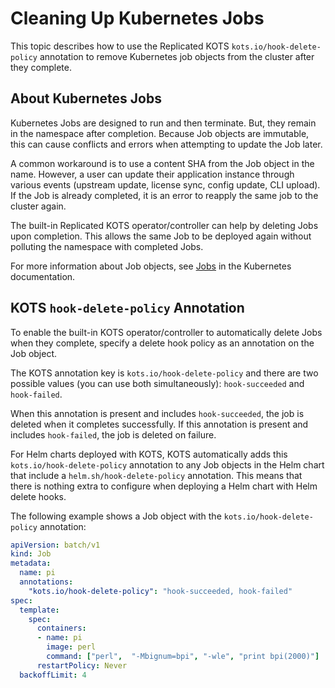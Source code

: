 # Cleaning Up Kubernetes Jobs

This topic describes how to use the Replicated KOTS `kots.io/hook-delete-policy` annotation to remove Kubernetes job objects from the cluster after they complete.

## About Kubernetes Jobs

Kubernetes Jobs are designed to run and then terminate. But, they remain in the namespace after completion. Because Job objects are immutable, this can cause conflicts and errors when attempting to update the Job later.

A common workaround is to use a content SHA from the Job object in the name. However, a user can update their application instance through various events (upstream update, license sync, config update, CLI upload). If the Job is already completed, it is an error to reapply the same job to the cluster again.

The built-in Replicated KOTS operator/controller can help by deleting Jobs upon completion.
This allows the same Job to be deployed again without polluting the namespace with completed Jobs.

For more information about Job objects, see [Jobs](https://kubernetes.io/docs/concepts/workloads/controllers/jobs-run-to-completion/) in the Kubernetes documentation.

## KOTS `hook-delete-policy` Annotation

To enable the built-in KOTS operator/controller to automatically delete Jobs when they complete, specify a delete hook policy as an annotation on the Job object.

The KOTS annotation key is `kots.io/hook-delete-policy` and there are two possible values (you can use both simultaneously): `hook-succeeded` and `hook-failed`.

When this annotation is present and includes `hook-succeeded`, the job is deleted when it completes successfully.
If this annotation is present and includes `hook-failed`, the job is deleted on failure.

For Helm charts deployed with KOTS, KOTS automatically adds this `kots.io/hook-delete-policy` annotation to any Job objects in the Helm chart that include a `helm.sh/hook-delete-policy` annotation. This means that there is nothing extra to configure when deploying a Helm chart with Helm delete hooks.

The following example shows a Job object with the `kots.io/hook-delete-policy` annotation:

```yaml
apiVersion: batch/v1
kind: Job
metadata:
  name: pi
  annotations:
    "kots.io/hook-delete-policy": "hook-succeeded, hook-failed"
spec:
  template:
    spec:
      containers:
      - name: pi
        image: perl
        command: ["perl",  "-Mbignum=bpi", "-wle", "print bpi(2000)"]
      restartPolicy: Never
  backoffLimit: 4
```